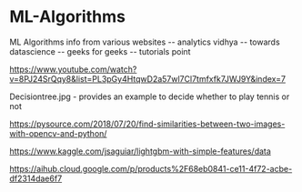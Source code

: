 # ML-Algorithms
ML Algorithms info from various websites -- analytics vidhya -- towards datascience -- geeks for geeks -- tutorials point 


https://www.youtube.com/watch?v=8PJ24SrQqy8&list=PL3pGy4HtqwD2a57wl7Cl7tmfxfk7JWJ9Y&index=7


Decisiontree.jpg - provides an example to decide whether to play tennis or not



https://pysource.com/2018/07/20/find-similarities-between-two-images-with-opencv-and-python/



https://www.kaggle.com/jsaguiar/lightgbm-with-simple-features/data

https://aihub.cloud.google.com/p/products%2F68eb0841-ce11-4f72-acbe-df2314dae6f7
